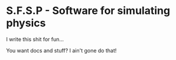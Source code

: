 # S.F.S.P - Software for simulating physics 
I write this shit for fun... 

You want docs and stuff? I ain't gone do that!
